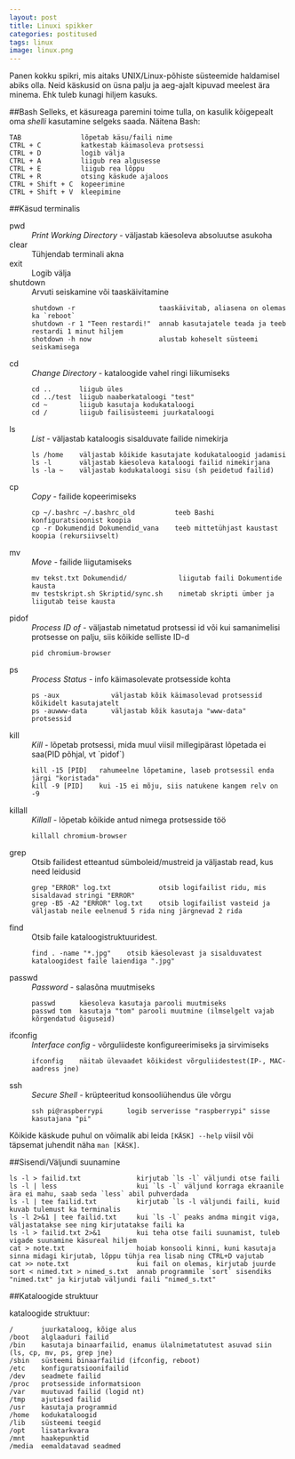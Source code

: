 ```yaml
---
layout: post
title: Linuxi spikker
categories: postitused
tags: linux
image: linux.png
---
```

Panen kokku spikri, mis aitaks UNIX/Linux-põhiste süsteemide haldamisel abiks olla. Neid käskusid on üsna palju ja aeg-ajalt kipuvad meelest ära minema. Ehk tuleb kunagi hiljem kasuks.

##Bash
Selleks, et käsureaga paremini toime tulla, on kasulik kõigepealt oma _shelli_ kasutamine selgeks saada. Näitena Bash:

    TAB               lõpetab käsu/faili nime
    CTRL + C          katkestab käimasoleva protsessi
    CTRL + D          logib välja
    CTRL + A          liigub rea algusesse
    CTRL + E          liigub rea lõppu
    CTRL + R          otsing käskude ajaloos
    CTRL + Shift + C  kopeerimine
    CTRL + Shift + V  kleepimine

##Käsud terminalis

<dl>
<dt>pwd</dt>
<dd><em>Print Working Directory</em> - väljastab käesoleva absoluutse asukoha</dd>

<dt>clear</dt>
<dd>Tühjendab terminali akna</dd>

<dt>exit</dt>
<dd>Logib välja</dd>

<dt>shutdown</dt>
<dd>Arvuti seiskamine või taaskäivitamine
<pre><code>shutdown -r                     taaskäivitab, aliasena on olemas ka `reboot`
shutdown -r 1 "Teen restardi!"  annab kasutajatele teada ja teeb restardi 1 minut hiljem
shotdown -h now                 alustab koheselt süsteemi seiskamisega
</code></pre></dd>

<dt>cd</dt>
<dd><em>Change Directory</em> - kataloogide vahel ringi liikumiseks
<pre><code>cd ..       liigub üles
cd ../test  liigub naaberkataloogi "test"
cd ~        liigub kasutaja kodukataloogi
cd /        liigub failisüsteemi juurkataloogi
</code></pre></dd>


<dt>ls</dt>
<dd><em>List</em> - väljastab kataloogis sisalduvate failide nimekirja
<pre><code>ls /home    väljastab kõikide kasutajate kodukataloogid jadamisi
ls -l       väljastab käesoleva kataloogi failid nimekirjana
ls -la ~    väljastab kodukataloogi sisu (sh peidetud failid)
</code></pre></dd>

<dt>cp</dt>
<dd><em>Copy</em> - failide kopeerimiseks
<pre><code>cp ~/.bashrc ~/.bashrc_old          teeb Bashi konfiguratsioonist koopia
cp -r Dokumendid Dokumendid_vana    teeb mittetühjast kaustast koopia (rekursiivselt)
</code></pre></dd>

<dt>mv</dt>
<dd><em>Move</em> - failide liigutamiseks
<pre><code>mv tekst.txt Dokumendid/             liigutab faili Dokumentide kausta
mv testskript.sh Skriptid/sync.sh    nimetab skripti ümber ja liigutab teise kausta
</code></pre></dd>

<dt>pidof</dt>
<dd><em>Process ID of</em> - väljastab nimetatud protsessi id või kui samanimelisi protsesse on palju, siis kõikide selliste ID-d
<pre><code>pid chromium-browser
</code></pre></dd>

<dt>ps</dt>
<dd><em>Process Status</em> - info käimasolevate protsesside kohta
<pre><code>ps -aux             väljastab kõik käimasolevad protsessid kõikidelt kasutajatelt
ps -auwww-data      väljastab kõik kasutaja "www-data" protsessid
</code></pre></dd>

<dt>kill</dt>
<dd><em>Kill</em> - lõpetab protsessi, mida muul viisil millegipärast lõpetada ei saa(PID põhjal, vt `pidof`)
<pre><code>kill -15 [PID]   rahumeelne lõpetamine, laseb protsessil enda järgi "koristada"
kill -9 [PID]    kui -15 ei mõju, siis natukene kangem relv on -9
</code></pre></dd>

<dt>killall</dt>
<dd><em>Killall</em> - lõpetab kõikide antud nimega protsesside töö
<pre><code>killall chromium-browser
</code></pre></dd>

<dt>grep</dt>
<dd>Otsib failidest etteantud sümboleid/mustreid ja väljastab read, kus need leidusid
<pre><code>grep "ERROR" log.txt            otsib logifailist ridu, mis sisaldavad stringi "ERROR"
grep -B5 -A2 "ERROR" log.txt    otsib logifailist vasteid ja väljastab neile eelnenud 5 rida ning järgnevad 2 rida
</code></pre></dd>

<dt>find</dt>
<dd>Otsib faile kataloogistruktuuridest.
<pre><code>find . -name "*.jpg"    otsib käesolevast ja sisalduvatest kataloogidest faile laiendiga ".jpg" 
</code></pre></dd>

<dt>passwd</dt>
<dd><em>Password</em> - salasõna muutmiseks
<pre><code>passwd      käesoleva kasutaja parooli muutmiseks
passwd tom  kasutaja "tom" parooli muutmine (ilmselgelt vajab kõrgendatud õiguseid)
</code></pre></dd>

<dt>ifconfig</dt>
<dd><em>Interface config</em> - võrguliideste konfigureerimiseks ja sirvimiseks
<pre><code>ifconfig    näitab ülevaadet kõikidest võrguliidestest(IP-, MAC-aadress jne)
</code></pre></dd>

<dt>ssh</dt>
<dd><em>Secure Shell</em> - krüpteeritud konsooliühendus üle võrgu
<pre><code>ssh pi@raspberrypi      logib serverisse "raspberrypi" sisse kasutajana "pi"
</code></pre></dd>
</dl>

Kõikide käskude puhul on võimalik abi leida `[KÄSK] --help` viisil või täpsemat juhendit näha `man [KÄSK]`.


##Sisendi/Väljundi suunamine

    ls -l > failid.txt              kirjutab `ls -l` väljundi otse faili
    ls -l | less                    kui `ls -l` väljund korraga ekraanile ära ei mahu, saab seda `less` abil puhverdada
    ls -l | tee failid.txt          kirjutab `ls -l väljundi faili, kuid kuvab tulemust ka terminalis
    ls -l 2>&1 | tee failid.txt     kui `ls -l` peaks andma mingit viga, väljastatakse see ning kirjutatakse faili ka
    ls -l > failid.txt 2>&1         kui teha otse faili suunamist, tuleb vigade suunamine käsureal hiljem
    cat > note.txt                  hoiab konsooli kinni, kuni kasutaja sinna midagi kirjutab, lõppu tühja rea lisab ning CTRL+D vajutab
    cat >> note.txt                 kui fail on olemas, kirjutab juurde
    sort < nimed.txt > nimed_s.txt  annab programmile `sort` sisendiks "nimed.txt" ja kirjutab väljundi faili "nimed_s.txt"


##Kataloogide struktuur

kataloogide struktuur:

    /       juurkataloog, kõige alus
    /boot   alglaaduri failid
    /bin    kasutaja binaarfailid, enamus ülalnimetatutest asuvad siin (ls, cp, mv, ps, grep jne)
    /sbin   süsteemi binaarfailid (ifconfig, reboot)
    /etc    konfiguratsioonifailid
    /dev    seadmete failid
    /proc   protsesside informatsioon
    /var    muutuvad failid (logid nt)
    /tmp    ajutised failid
    /usr    kasutaja programmid
    /home   kodukataloogid
    /lib    süsteemi teegid
    /opt    lisatarkvara
    /mnt    haakepunktid
    /media  eemaldatavad seadmed

